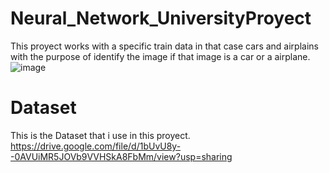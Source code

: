 # Neural_Network_UniversityProyect
This proyect works with a specific train data in that case cars and airplains with the purpose of identify the image if that image is a car or a airplane.
![image](https://github.com/user-attachments/assets/77b438d7-1e2a-498f-89f0-8cbc0f633089)
# Dataset
This is the Dataset that i use in this proyect.
https://drive.google.com/file/d/1bUvU8y--0AVUiMR5JOVb9VVHSkA8FbMm/view?usp=sharing
